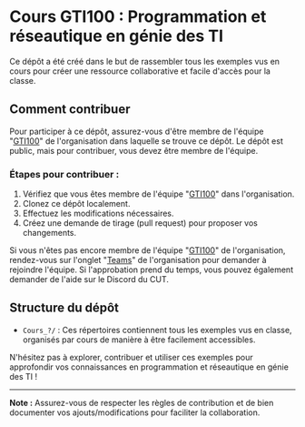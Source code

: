 # Cours GTI100 : Programmation et réseautique en génie des TI

Ce dépôt a été créé dans le but de rassembler tous les exemples vus en cours pour créer une ressource collaborative et facile d'accès pour la classe.

## Comment contribuer

Pour participer à ce dépôt, assurez-vous d'être membre de l'équipe "[GTI100](https://github.com/orgs/ETS-Winter-2024-CUT/teams/GTI100)" de l'organisation dans laquelle se trouve ce dépôt. Le dépôt est public, mais pour contribuer, vous devez être membre de l'équipe.

### Étapes pour contribuer :

1. Vérifiez que vous êtes membre de l'équipe "[GTI100](https://github.com/orgs/ETS-Winter-2024-CUT/teams/GTI100)" dans l'organisation.
2. Clonez ce dépôt localement.
3. Effectuez les modifications nécessaires.
4. Créez une demande de tirage (pull request) pour proposer vos changements.

Si vous n'êtes pas encore membre de l'équipe "[GTI100](https://github.com/orgs/ETS-Winter-2024-CUT/teams/GTI100)" de l'organisation, rendez-vous sur l'onglet "[Teams](https://github.com/orgs/ETS-Winter-2024-CUT/teams)" de l'organisation pour demander à rejoindre l'équipe.
Si l'approbation prend du temps, vous pouvez également demander de l'aide sur le Discord du CUT.

## Structure du dépôt

- `Cours_?/` : Ces répertoires contiennent tous les exemples vus en classe, organisés par cours de manière à être facilement accessibles.

N'hésitez pas à explorer, contribuer et utiliser ces exemples pour approfondir vos connaissances en programmation et réseautique en génie des TI !

---

**Note :** Assurez-vous de respecter les règles de contribution et de bien documenter vos ajouts/modifications pour faciliter la collaboration.
